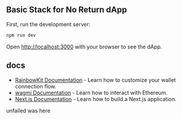 
## Basic Stack for No Return dApp

First, run the development server:

```bash
npm run dev
```

Open [http://localhost:3000](http://localhost:3000) with your browser to see the dApp.


## docs

- [RainbowKit Documentation](https://rainbowkit.com) - Learn how to customize your wallet connection flow.
- [wagmi Documentation](https://wagmi.sh) - Learn how to interact with Ethereum.
- [Next.js Documentation](https://nextjs.org/docs) - Learn how to build a Next.js application.



unfailed was here
